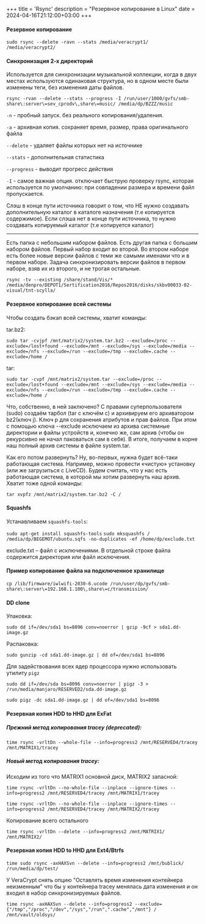 +++
title = 'Rsync'
description = "Резервное копирование в Linux"
date = 2024-04-16T21:12:00+03:00
+++
#### Резервное копирование

`sudo rsync --delete -ravn --stats /media/veracrypt1/ /media/veracrypt2/`

#### Синхронизация 2-х директорий

Используется для синхронизации музыкальной коллекции, когда в двух местах используются одинаковая структура, но в одном месте были изменены теги, без изменения даты файлов. 

`rsync -rvan --delete --stats --progress -I /run/user/1000/gvfs/smb-share\:server\=sev_cprodv\,share\=music/ /media/dp/BZZZ/music`

`-n` - пробный запуск. без реального копирования/удаления.

`-a` - архивная копия. сохраняет время, размер, права оригинального файла

`--delete` - удаляет файлы которых нет на источнике

`--stats` - дополнительная статистика

`--progress` - выводит прогресс действия

`-I` - самое важная опция. отключает быструю проверку rsync, которая используется по умолчанию: при совпадении размера и времени файл пропускается.

Слэш в конце пути источника говорит о том, что НЕ нужно создавать дополнительную каталог в каталоге назначения (т.е копируется содержимое).
Если слэша нет в конце пути источника, то нужно создавать копируемый каталог (т.е копируется каталог)

-------------------------------------------------------

Есть папка с небольшим набором файлов. Есть другая папка с большим набором файлов. Первый набор входит во второй. Во втором наборе есть более новые версии файлов с теми же самыми именами что и в первом наборе. Задача синхронизировать версии файлов в первом наборе, взяв их из второго, и не трогая остальные.

`rsync -tv --existing /share/stand/Vis/* /media/denpro/DEPOT1/Sertification2016/Repos2016/disks/skbv00033-02-visual/tnt-scylla/`

#### Резервное копирование всей системы

Чтобы создать бэкап всей системы, хватит команды:

tar.bz2:

`sudo tar -cvjpf /mnt/matrix2/system.tar.bz2 --exclude=/proc --exclude=/lost+found --exclude=/mnt --exclude=/sys --exclude=/media --exclude=/nfs --exclude=/run --exclude=/tmp --exclude=.cache --exclude=/home /`

tar:

`sudo tar -cvpf /mnt/matrix2/system.tar --exclude=/proc --exclude=/lost+found --exclude=/mnt --exclude=/sys --exclude=/media --exclude=/nfs --exclude=/run --exclude=/tmp --exclude=.cache --exclude=/home /`

Что, собственно, в ней заключено? 
С правами суперпользователя (sudo) создаём тарбол (tar с ключём c) и архивируем его архиватором bz2(ключ j).
Ключ p для сохранения атрибутов и прав файлов. 
При этом с помощью ключа --exclude исключаем из архива системные директории и файлы устройств и, конечно же, сам архив (чтобы он рекурсивно не начал паковаться сам в себя).
В итоге, получаем в корне наш полный архив системы в файле system.tar.

Как его потом развернуть?
Ну, во-первых, нужна будет всё-таки работающая система. Например, можно провести «чистую» установку (или же загрузиться с LiveCD).
Будем считать, что у нас есть работающая система, в которой мы хотим развернуть наш архив. Хватит тоже одной команды:

`tar xvpfz /mnt/matrix2/system.tar.bz2 -C /`


#### Squashfs

Устанавливаем `squashfs-tools`:

`sudo apt-get install squashfs-tools`
`sudo mksquashfs / /media/dp/BEGEMOT/ubuntu.sqfs -no-duplicates -ef /home/dp/exclude.txt`

exclude.txt – файл с исключениями. В отдельной строке файла содержится директория или файл исключения.

#### Пример копирование файла на подключенное хранилище

`cp /lib/firmware/iwlwifi-2030-6.ucode /run/user/dp/gvfs/smb-share\:server\=192.168.1.100\,share\=c/transmission/`

#### DD clone

Упаковка:

`sudo dd if=/dev/sda1 bs=8096 conv=noerror | gzip -9cf > sda1.dd-image.gz`

Распаковка:

`sudo gunzip -cd sda1.dd-image.gz | dd of=/dev/sda1 bs=8096` 

Для задействования всех ядер процессора нужно использовать утилиту `pigz`

`sudo dd if=/dev/sda bs=8096 conv=noerror | pigz -3 > /run/media/manjaro/RESERVED2/sda.dd-image.gz`

`sudo pigz -dc sda1.dd-image.gz | dd of=/dev/sda1 bs=8096`

#### Резервная копия HDD to HHD для ExFat

##### Прежний метод копирования tracey (deprecated):

`time rsync -vrltDn --whole-file --info=progress2 /mnt/RESERVED4/tracey /mnt/MATRIX1/tracey` 

##### Новый метод копирования tracey:

Исходим из того что MATRIX1 основной диск, MATRIX2 запасной:

`time rsync -vrltDn --no-whole-file --inplace --ignore-times --info=progress2 /mnt/RESERVED4/tracey /mnt/MATRIX1/tracey`

`time rsync -vrltDn --no-whole-file --inplace --ignore-times --info=progress2 /mnt/RESERVED4/tracey /mnt/MATRIX2/tracey`

Копирование всего остального

`time rsync -vrltDn --delete --info=progress2 /mnt/MATRIX1/ /mnt/MATRIX2/`


#### Резервная копия HDD to HHD для Ext4/Btrfs

`time sudo rsync -axHAXSvn --delete --info=progress2 /mnt/bublick/ /run/media/dp/test/`

У VeraCrypt снять опцию "Оставлять время изменения контейнера неизменным" что бы у контейнера tracey менялась дата изменения и он входил в набор синхронизируемых файлов. 

`time rsync -axHAXSvn --delete --info=progress2 --exclude={"/tmp","/proc","/dev","/sys","/run",".cache","/mnt"} / /mnt/vault/oldsys/`
